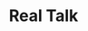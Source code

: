---
inv_num: 2011-132
add_credit:
url: 2011-132-real-talk
title: Real Talk
year: '2011'
display_year: '2011'
medium: Cell phone signal booster
dims: Dimensions variable
pitch: "​Boosted cell phone signal in a gallery..."
ps:
live_url:
youtube:
related_code:
subheading:
download:
commission: The Whitney Museum of American Art
layout: things-i-made
---